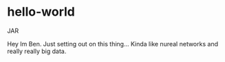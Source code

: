 # hello-world
JAR

Hey Im Ben. Just setting out on this thing... 
Kinda like nureal networks and really really big data. 
